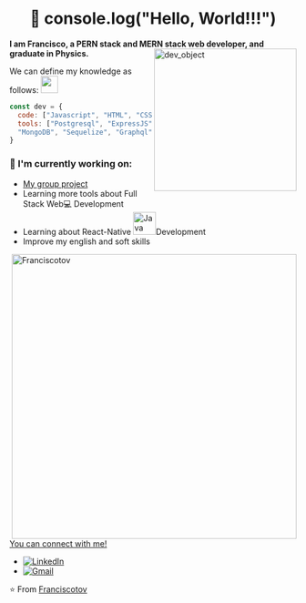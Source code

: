 <h1 align="center">👋 console.log("Hello, World!!!") </h1>

**I am Francisco, a PERN stack and MERN stack web developer, and graduate in Physics.**
<img src="https://user-images.githubusercontent.com/54585008/116141951-b587de00-a6af-11eb-931d-6d01eaafcf0d.JPG" alt="dev_object" align="right" width="250" height="250" />
<p>We can define my knowledge as follows: <img src="https://media.giphy.com/media/WUlplcMpOCEmTGBtBW/giphy.gif" width="30"></p>

```js
const dev = {
  code: ["Javascript", "HTML", "CSS", "Python"],
  tools: ["Postgresql", "ExpressJS", "RactJS", "NodeJS", 
  "MongoDB", "Sequelize", "Graphql", "JQuery", "Redux", "GIT"]
}
```
### 💼 I'm currently working on:
- [My group project](https://github.com/ecommercehenry/FT10-G3)
- Learning more tools about Full Stack Web💻 Development
- Learning about React-Native <img height="40" src="https://user-images.githubusercontent.com/54585008/116111669-3e415280-a68d-11eb-9f0c-36a94762d8be.png" alt="Java">Development
- Improve my english and soft skills

<a href="https://github.com/franciscotov?tab=repositories">
    <img width="500" height="auto" align="right" alt="Franciscotov" 
         src="https://github-readme-stats.vercel.app/api?username=franciscotov&show_icons=true&theme=algolia&count_private=true" />

You can connect with me!
- <a href="https://www.linkedin.com/in/franciscotov/" target="_blank"><img src="https://img.shields.io/badge/LinkedIn-%230077B5.svg?&style=flat-square&logo=linkedin&logoColor=white" alt="LinkedIn"></a>
- [![Gmail](https://img.shields.io/badge/-Gmail-c14438?style=flat&logo=Gmail&logoColor=white)](mailto:leandra.silva@ccc.ufcg.edu.br)


⭐️ From [Franciscotov](https://github.com/franciscotov)
<!--
**franciscotov/franciscotov** is a ✨ _special_ ✨ repository because its `README.md` (this file) appears on your GitHub profile.

Here are some ideas to get you started:

- 🔭 I’m currently working on ...
- 🌱 I’m currently learning ...
- 👯 I’m looking to collaborate on ...
- 🤔 I’m looking for help with ...
- 💬 Ask me about ...
- 📫 How to reach me: ...
- 😄 Pronouns: ...
- ⚡ Fun fact: ...
-->
